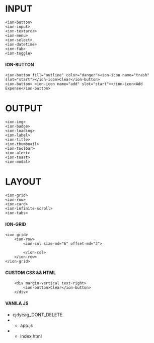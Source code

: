 # INPUT

```
<ion-button>
<ion-input>
<ion-textarea>
<ion-menu>
<ion-select>
<ion-datetime>
<ion-fab>
<ion-toggle>
```
#### ION-BUTTON

```
<ion-button fill="outline" color="danger"><ion-icon name="trash" slot="start"></ion-icon>Clear</ion-button>
<ion-button> <ion-icon name="add" slot="start"></ion-icon>Add Expense</ion-button>
```
# OUTPUT
```
<ion-img>
<ion-badge>
<ion-loading>
<ion-label>
<ion-title>
<ion-thumbnail>
<ion-toolbar>
<ion-alert>
<ion-toast>
<ion-modal>
```
# LAYOUT
```
<ion-grid>
<ion-row>
<ion-card>
<ion-infinite-scroll>
<ion-tabs>
```
#### ION-GRID
```
<ion-grid>
    <ion-row>
        <ion-col size-md="6" offset-md="3">

        </ion-col>
    </ion-row>
</ion-grid>
```
#### CUSTOM CSS && HTML
```
    <div margin-vertical text-right>
        <ion-button>Clear</ion-button>
    </div>
```
#### VANILA JS
* cjdyeag_DONT_DELETE
* * app.js
* * index.html

